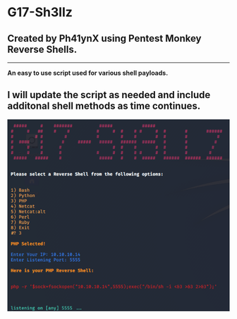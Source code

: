 # G17-Sh3llz

## Created by Ph41ynX using Pentest Monkey Reverse Shells.
-----------------------------------------------------------
**An easy to use script used for various shell payloads.**

I will update the script as needed and include additonal shell methods as time continues.
---

![shellz](/Images/G17-Sh3llz_2.png)
